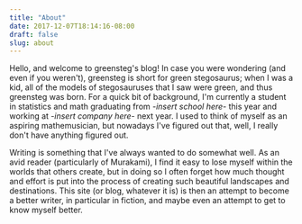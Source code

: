 ```yaml
---
title: "About"
date: 2017-12-07T18:14:16-08:00
draft: false
slug: about
---
```


Hello, and welcome to greensteg's blog! In case you were wondering (and even if you weren't), greensteg is short for green stegosaurus; when I was a kid, all of the models of stegosauruses that I saw were green, and thus greensteg was born. For a quick bit of background, I'm currently a student in statistics and math graduating from _-insert school here-_ this year and working at _-insert company here-_ next year. I used to think of myself as an aspiring mathemusician, but nowadays I've figured out that, well, I really don't have anything figured out.

Writing is something that I've always wanted to do somewhat well. As an avid reader (particularly of Murakami), I find it easy to lose myself within the worlds that others create, but in doing so I often forget how much thought and effort is put into the process of creating such beautiful landscapes and destinations. This site (or blog, whatever it is) is then an attempt to become a better writer, in particular in fiction, and maybe even an attempt to get to know myself better.
